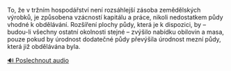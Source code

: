 
To, že v tržním hospodářství není rozsáhlejší zásoba zemědělských výrobků, je způsobena vzácností kapitálu a práce, nikoli nedostatkem půdy vhodné k obdělávání. Rozšíření plochy půdy, která je k dispozici, by – budou-li všechny ostatní okolnosti stejné – zvýšilo nabídku obilovin a masa, pouze pokud by úrodnost dodatečné půdy převýšila úrodnost mezní půdy, která již obdělávána byla.

[🔊 Poslechnout audio](/data/7-paragraphs/audio/chapter_120/para_001-To-e-v-trnm-hospodstv-nen-rozshlej-zso.mp3)
